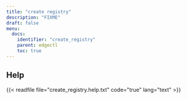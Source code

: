 ```yaml
---
title: "create registry"
description: "FIXME"
draft: false
menu:
  docs:
    identifier: "create_registry"
    parent: edgectl
    toc: true
---
```


## Help

{{< readfile file="create_registry.help.txt" code="true" lang="text" >}}
